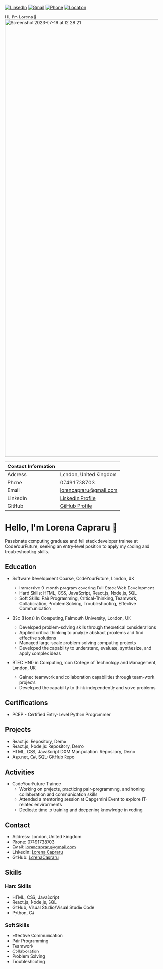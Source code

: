 [![LinkedIn][linkedin-shield]][linkedin-url]
[![Gmail][gmail-shield]][gmail-url]
[![Phone][phone-shield]][phone-url]
[![Location][location-shield]][location-url]


Hi, I'm Lorena 👋
<img width="1440" alt="Screenshot 2023-07-19 at 12 28 21" src="https://github.com/LorenaCapraru/LorenaCapraru/assets/108892538/cb3e5c92-cde4-4dcc-af89-e51a9798dc7f">




[gmail-shield]: https://img.shields.io/badge/-Gmail-red.svg?style=for-the-badge&logo=gmail&logoColor=white
[gmail-url]: mailto:lorencapraru@gmail.com

[linkedin-shield]: https://img.shields.io/badge/-LinkedIn-green.svg?style=for-the-badge&logo=linkedin&colorB=555
[linkedin-url]: https://www.linkedin.com/in/lorena-capraru-070723244/

[phone-shield]: https://img.shields.io/badge/Phone-%2B447491738703-blue?style=for-the-badge
[phone-url]: tel:+447491738703

[location-shield]: https://img.shields.io/badge/Location-London%20NW9-orange?style=for-the-badge
[location-url]: https://www.google.com/maps?q=London+NW9


| Contact Information       |                           |
|---------------------------|---------------------------|
| Address                   | London, United Kingdom     |
| Phone                     | 07491738703               |
| Email                     | lorencapraru@gmail.com    |
| LinkedIn                  | [LinkedIn Profile](https://www.linkedin.com/in/lloren-capraru-070723244/) |
| GitHub                    | [GitHub Profile](https://github.com/LorenaCapraru) |


<!--
**LorenaCapraru/LorenaCapraru** is a ✨ _special_ ✨ repository because its `README.md` (this file) appears on your GitHub profile.

Here are some ideas to get you started:

- 🔭 I’m currently working on ...
- 🌱 I’m currently learning ...
- 👯 I’m looking to collaborate on ...
- 🤔 I’m looking for help with ...
- 💬 Ask me about ...
- 📫 How to reach me: ...
- 😄 Pronouns: ...
- ⚡ Fun fact: ...
-->


# Hello, I'm Lorena Capraru 👋



Passionate computing graduate and full stack developer trainee at CodeYourFuture, seeking an entry-level position to apply my coding and troubleshooting skills.

## Education

- Software Development Course, CodeYourFuture, London, UK
  - Immersive 9-month program covering Full Stack Web Development
  - Hard Skills: HTML, CSS, JavaScript, React.js, Node.js, SQL
  - Soft Skills: Pair Programming, Critical-Thinking, Teamwork, Collaboration, Problem Solving, Troubleshooting, Effective Communication

- BSc (Hons) in Computing, Falmouth University, London, UK
  - Developed problem-solving skills through theoretical considerations
  - Applied critical thinking to analyze abstract problems and find effective solutions
  - Managed large-scale problem-solving computing projects
  - Developed the capability to understand, evaluate, synthesize, and apply complex ideas

- BTEC HND in Computing, Icon College of Technology and Management, London, UK
  - Gained teamwork and collaboration capabilities through team-work projects
  - Developed the capability to think independently and solve problems

## Certifications

- PCEP - Certified Entry-Level Python Programmer

## Projects

- React.js: Repository, Demo
- React.js, Node.js: Repository, Demo
- HTML, CSS, JavaScript DOM Manipulation: Repository, Demo
- Asp.net, C#, SQL: GitHub Repo

## Activities

- CodeYourFuture Trainee
  - Working on projects, practicing pair-programming, and honing collaboration and communication skills
  - Attended a mentoring session at Capgemini Event to explore IT-related environments
  - Dedicate time to training and deepening knowledge in coding

## Contact

- Address: London, United Kingdom
- Phone: 07491738703
- Email: lorencapraru@gmail.com
- LinkedIn: [Lorena Capraru](https://www.linkedin.com/in/lloren-capraru-070723244/)
- GitHub: [LorenaCapraru](https://github.com/LorenaCapraru)

## Skills

### Hard Skills

- HTML, CSS, JavaScript
- React.js, Node.js, SQL
- GitHub, Visual Studio/Visual Studio Code
- Python, C#

### Soft Skills

- Effective Communication
- Pair Programming
- Teamwork
- Collaboration
- Problem Solving
- Troubleshooting
